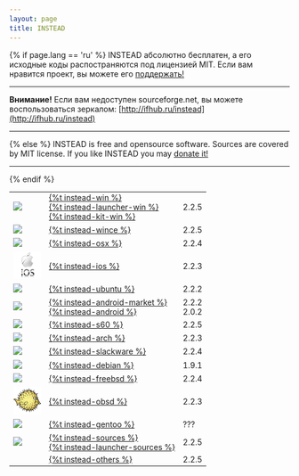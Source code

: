 ```yaml
---
layout: page
title: INSTEAD
---
```

{% if page.lang == 'ru' %}
INSTEAD абсолютно бесплатен, а его исходные коды распостраняются под лицензией MIT.
Если вам нравится проект, вы можете его <a class='donate-link' href="{% if page.lang != 'und' and link.external != true %}/{{ page.lang }}{% endif %}/donate/">поддержать!</a>
- - - - -
**Внимание!** Если вам недоступен sourceforge.net, вы можете воспользоваться
зеркалом: 
[http://ifhub.ru/instead](http://ifhub.ru/instead)
- - - - -

{% else %}
INSTEAD is free and opensource software. Sources are covered by MIT license.
If you like INSTEAD you may <a class='donate-link' href="{% if page.lang != 'und' and link.external != true %}/{{ page.lang }}{% endif %}/donate/">donate it!</a>
- - - - -

{% endif %}
<table class='download' align="center">

<tr>
<td><img src="/images/win_logo.png"/></td>
<td>
<a href="http://downloads.sourceforge.net/project/instead/instead/2.2.5/instead-2.2.5.exe">{%t instead-win %}</a><br>
<a href="http://downloads.sourceforge.net/project/instead/instead-launcher/instead-launcher-0.6.3.exe">{%t instead-launcher-win %}</a><br>
<a href="http://downloads.sourceforge.net/project/instead/instead/2.2.5/instead-kit-2.2.5.exe">{%t instead-kit-win %}<a>
</td>
<td>2.2.5</td>
</tr>

<tr>
<td><img src="/images/windows_mobile_logo.png"/></td>
<td><a href="http://downloads.sourceforge.net/project/instead/instead/2.2.5/instead-2.2.5-wince.zip">{%t instead-wince %}</a></td>
<td>2.2.5</td>
</tr>


<tr>
<td><img src="/images/mac_logo.png"/></td>
<td><a href="http://downloads.sourceforge.net/project/instead/instead/2.2.4/Instead-2.2.4.dmg">{%t instead-osx %}</a></td>
<td>2.2.4</td>
</tr>

<tr>
<td><img src="/images/ios_logo.png"/></td>
<td><a href="http://downloads.sourceforge.net/project/instead/instead/2.2.3/INSTEAD-2.2.3.ipa">{%t instead-ios %}</a></td>
<td>2.2.3</td>
</tr>

<tr>
<td><img src="/images/ubuntu_logo.png"/></td>
<td><a href="http://launchpad.net/~instead/+archive/ppa">{%t instead-ubuntu %}</a></td>
<td>2.2.2</td>
</tr>

<tr>
<td><img src="/images/android_logo.png"/></td>
<td><a href="http://market.android.com/details?id=com.silentlexx.instead">{%t instead-android-market %}</a><br>
<a href="http://downloads.sourceforge.net/project/instead/instead/2.0.2/instead-2.0.2.2-nonmarket.apk">{%t instead-android %}</a></td>
<td>2.2.2<br/>2.0.2</td>
</tr>

<tr>
<td><img src="/images/s60_logo.png"/></td>
<td><a href="http://downloads.sourceforge.net/project/instead/instead/2.2.5/instead-2.2.5.sis">{%t instead-s60 %}</a></td>
<td>2.2.5</td>
</tr>

<tr>
<td><img src="/images/arch_logo.png"/></td>
<td><a href="http://www.archlinux.org/packages/community/x86_64/instead/">{%t instead-arch %}</a></td>
<td>2.2.3</td>
</tr>

<tr>
<td><img src="/images/slackware_logo.png"/></td>
<td><a href="http://slackbuilds.org/repository/14.1/games/instead/">{%t instead-slackware %}</a></td>
<td>2.2.4</td>
</tr>

<tr>
<td><img src="/images/debian_logo.png"/></td>
<td><a href="https://packages.debian.org/unstable/instead">{%t instead-debian %}</a></td>
<td>1.9.1</td>
</tr>

<tr>
<td><img src="/images/freebsd_logo.png"/></td>
<td><a href="http://svnweb.freebsd.org/ports/head/games/instead/">{%t instead-freebsd %}</a></td>
<td>2.2.4</td>
</tr>

<tr>
<td><img src="/images/obsd_logo.png"/></td>
<td><a href="http://cvsweb.openbsd.org/cgi-bin/cvsweb/ports/games/instead/">{%t instead-obsd %}</a></td>
<td>2.2.3</td>
</tr>

<tr>
<td><img src="/images/gentoo_logo.png"/></td>
<td><a href="http://instead.syscall.ru/wiki/ru/install/gentoo">{%t instead-gentoo %}</a></td>
<td>???</td>
</tr>

<tr>
<td><img src="/images/sources_logo.png"/></td>
<td><a href="http://downloads.sourceforge.net/project/instead/instead/2.2.5/instead_2.2.5.tar.gz">{%t instead-sources %}</a><br>
<a href="http://downloads.sourceforge.net/project/instead/instead-launcher/instead-launcher_0.6.3.tar.gz">{%t instead-launcher-sources %}</a></td>
<td>2.2.5</td>
</tr>

<tr>
<td></td>
<td><a href="http://sourceforge.net/projects/instead/files/instead/2.2.5/">{%t instead-others %}</td>
<td>2.2.5</td>
</tr>
</table>
